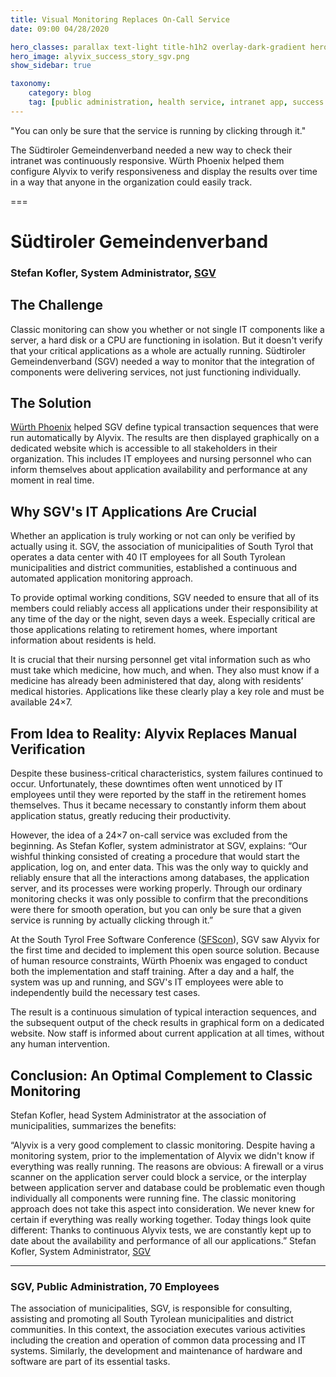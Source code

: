 ```yaml
---
title: Visual Monitoring Replaces On-Call Service
date: 09:00 04/28/2020 

hero_classes: parallax text-light title-h1h2 overlay-dark-gradient hero-large
hero_image: alyvix_success_story_sgv.png
show_sidebar: true

taxonomy:
    category: blog
    tag: [public administration, health service, intranet app, success story]
---
```


"You can only be sure that the service is running by clicking through it."

The Südtiroler Gemeindenverband needed a new way to check their intranet was continuously responsive. Würth Phoenix helped them configure Alyvix to verify responsiveness and display the results over time in a way that anyone in the organization could easily track.


===


# Südtiroler Gemeindenverband
### Stefan Kofler, System Administrator, [SGV](https://www.gvcc.net/)


## The Challenge

Classic monitoring can show you whether or not single IT components like a server, a hard disk or a CPU are functioning in isolation. But it doesn't verify that your critical applications as a whole are actually running. Südtiroler Gemeindenverband (SGV) needed a way to monitor that the integration of components were delivering services, not just functioning individually.


## The Solution

[Würth Phoenix](https://www.wuerth-phoenix.com/) helped SGV define typical transaction sequences that were run automatically by Alyvix. The results are then displayed graphically on a dedicated website which is accessible to all stakeholders in their organization. This includes IT employees and nursing personnel who can inform themselves about application availability and performance at any moment in real time.


## Why SGV's IT Applications Are Crucial 

Whether an application is truly working or not can only be verified by actually using it. SGV, the association of municipalities of South Tyrol that operates a data center with 40 IT employees for all South Tyrolean municipalities and district communities, established a continuous and automated application monitoring approach.

To provide optimal working conditions, SGV needed to ensure that all of its members could reliably access all applications under their responsibility at any time of the day or the night, seven days a week. Especially critical are those applications relating to retirement homes, where important information about residents is held.

It is crucial that their nursing personnel get vital information such as who must take which medicine, how much, and when. They also must know if a medicine has already been administered that day, along with residents’ medical histories. Applications like these clearly play a key role and must be available 24×7.


## From Idea to Reality: Alyvix Replaces Manual Verification

Despite these business-critical characteristics, system failures continued to occur. Unfortunately, these downtimes often went unnoticed by IT employees until they were reported by the staff in the retirement homes themselves. Thus it became necessary to constantly inform them about application status, greatly reducing their productivity.

However, the idea of a 24×7 on-call service was excluded from the beginning. As Stefan Kofler, system administrator at SGV, explains: “Our wishful thinking consisted of creating a procedure that would start the application, log on, and enter data. This was the only way to quickly and reliably ensure that all the interactions among databases, the application server, and its processes were working properly. Through our ordinary monitoring checks it was only possible to confirm that the preconditions were there for smooth operation, but you can only be sure that a given service is running by actually clicking through it.”

At the South Tyrol Free Software Conference ([SFScon](https://www.sfscon.it/)), SGV saw Alyvix for the first time and decided to implement this open source solution. Because of human resource constraints, Würth Phoenix was engaged to conduct both the implementation and staff training. After a day and a half, the system was up and running, and SGV's IT employees were able to independently build the necessary test cases.

The result is a continuous simulation of typical interaction sequences, and the subsequent output of the check results in graphical form on a dedicated website. Now staff is informed about current application at all times, without any human intervention.


## Conclusion: An Optimal Complement to Classic Monitoring

Stefan Kofler, head System Administrator at the association of municipalities, summarizes the benefits:

“Alyvix is a very good complement to classic monitoring. Despite having a monitoring system, prior to the implementation of Alyvix we didn't know if everything was really running. The reasons are obvious: A firewall or a virus scanner on the application server could block a service, or the interplay between application server and database could be problematic even though individually all components were running fine. The classic monitoring approach does not take this aspect into consideration. We never knew for certain if everything was really working together. Today things look quite different: Thanks to continuous Alyvix tests, we are constantly kept up to date about the availability and performance of all our applications.” Stefan Kofler, System Administrator, [SGV](https://www.gvcc.net/)


---


### SGV, Public Administration, 70 Employees

The association of municipalities, SGV, is responsible for consulting, assisting and promoting all South Tyrolean municipalities and district communities. In this context, the association executes various activities including the creation and operation of common data processing and IT systems. Similarly, the development and maintenance of hardware and software are part of its essential tasks.
